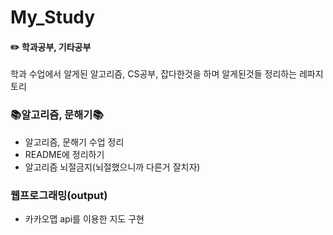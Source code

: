 # My_Study
#### ✏️ 학과공부, 기타공부
학과 수업에서 알게된 알고리즘, CS공부, 잡다한것을 하며 알게된것들 정리하는 레파지토리

### 📚알고리즘, 문해기📚
* 알고리즘, 문해기 수업 정리
* README에 정리하기
* 알고리즘 뇌절금지(뇌절했으니까 다른거 잘치자)

### 웹프로그래밍(output)
* 카카오맵 api를 이용한 지도 구현
